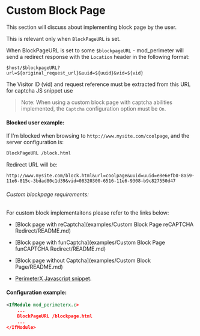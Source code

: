 Custom Block Page
===========================================
This section will discuss about implementing block page by the user. 

This is relevant only when `BlockPageURL` is set.

When BlockPageURL is set to some `$blockpageURL` - mod_perimeter will send a redirect response with the `Location` header in the following format: 

```
$host/$blockpageURL?url=${original_request_url}&uuid=${uuid}&vid=${vid}
```

The Visitor ID (vid) and request reference must be extracted from this URL for captcha JS snippet use 

> Note: When using a custom block page with captcha abilities implemented, the `Captcha` configuration option must be `On`.

#### Blocked user example: 

If I'm blocked when browsing to `http://www.mysite.com/coolpage`, and the server configuration is: 

```xml
BlockPageURL /block.html
```

Redirect URL will be: 

```
http://www.mysite.com/block.html&url=coolpage&uuid=uuid=e8e6efb0-8a59-11e6-815c-3bdad80c1d39&vid=08320300-6516-11e6-9308-b9c827550d47
```

###### Custom blockpage requirements:
For custom block implementaitons please refer to the links below:

* [Block page with reCaptcha](examples/Custom Block Page reCAPTCHA Redirect/README.md)
* [Block page with funCaptcha](examples/Custom Block Page funCAPTCHA Redirect/README.md)
* [Block page without Captcha](examples/Custom Block Page/README.md)

* [PerimeterX Javascript snippet](https://console.perimeterx.com/#/app/applicationsmgmt).
#### Configuration example:
 
```xml
<IfModule mod_perimeterx.c>
	...
	BlockPageURL /blockpage.html
	...
</IfModule>
```
